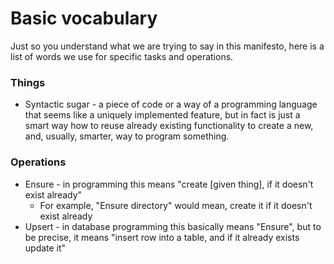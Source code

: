 # Basic vocabulary

Just so you understand what we are trying to say in this manifesto, here is a list of words we use for specific tasks and operations.

### Things
- Syntactic sugar - a piece of code or a way of a programming language that seems like a uniquely implemented feature, but in fact is just a smart way how to reuse already existing functionality to create a new, and, usually, smarter, way to program something.

### Operations
- Ensure - in programming this means "create [given thing], if it doesn't exist already"
    - For example, "Ensure directory" would mean, create it if it doesn't exist already
- Upsert - in database programming this basically means "Ensure", but to be precise, it means "insert row into a table, and if it already exists update it"